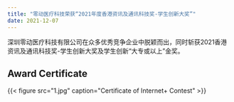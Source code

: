 ```yaml
---
title: "零动医疗科技荣获“2021年度香港资讯及通讯科技奖-学生创新大奖”"
date: 2021-12-07
---
```


深圳零动医疗科技有限公司在众多优秀竞争企业中脱颖而出，同时斩获2021香港资讯及通讯科技奖-学生创新大奖及学生创新“大专或以上”金奖。

<!--more-->

## Award Certificate

{{< figure src="1.jpg" caption="Certificate of Internet+ Contest" >}}

